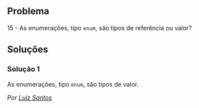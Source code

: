 ## Problema

15 - As enumerações, tipo `enum`, são tipos de referência ou valor?

## Soluções

### Solução 1

As enumerações, tipo `enum`, são tipos de valor.

*Por [Luiz Santos](https://github.com/JundMaster)*
